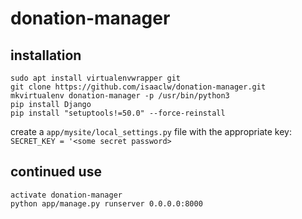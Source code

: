 donation-manager
=================

installation
------------

    sudo apt install virtualenvwrapper git
    git clone https://github.com/isaaclw/donation-manager.git
    mkvirtualenv donation-manager -p /usr/bin/python3
    pip install Django
    pip install "setuptools!=50.0" --force-reinstall

create a `app/mysite/local_settings.py` file with the appropriate key:\
`SECRET_KEY = '<some secret password>`

continued use
-------------

    activate donation-manager
    python app/manage.py runserver 0.0.0.0:8000
